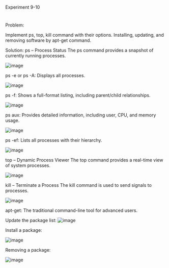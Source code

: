 #
Experiment 9-10
#
Problem:

Implement ps, top, kill command with their options. Installing, updating, and removing software by apt-get command. 

Solution:
ps – Process Status
The ps command provides a snapshot of currently running processes.

![image](https://github.com/user-attachments/assets/d8fae4b8-7721-4c13-b061-fd62b20adaa1)

ps -e or ps -A: Displays all processes.

![image](https://github.com/user-attachments/assets/5d297165-32b4-4dca-83e3-6889b2040049)

ps -f: Shows a full-format listing, including parent/child relationships.

![image](https://github.com/user-attachments/assets/2a936ff5-2c27-4006-8b5f-8e24df1fa457)

ps aux: Provides detailed information, including user, CPU, and memory usage.

![image](https://github.com/user-attachments/assets/6f032ecd-62b6-4bbb-80ca-3891e7a41b55)

ps -ef: Lists all processes with their hierarchy.

![image](https://github.com/user-attachments/assets/a78b9b66-9d1f-4009-b2f8-d0433ba3ad98)

top – Dynamic Process Viewer
The top command provides a real-time view of system processes.

![image](https://github.com/user-attachments/assets/fea7c886-54a5-4e56-9d6c-7bbff92bd35e)

kill – Terminate a Process
The kill command is used to send signals to processes.

![image](https://github.com/user-attachments/assets/d8492743-1958-4d57-bdef-225dcef28895)

apt-get:
The traditional command-line tool for advanced users.

Update the package list: 
![image](https://github.com/user-attachments/assets/a8ab2d27-74d8-497e-89ef-8e3d689746eb)

Install a package: 

![image](https://github.com/user-attachments/assets/8c4f77f2-1b07-4cbb-866b-37a5606fab09)

Removing a package: 

![image](https://github.com/user-attachments/assets/23efa7a4-df18-41b3-9210-7f4469fbfd0f)
